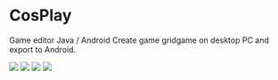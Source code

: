 # CosPlay
Game editor Java / Android
Create game gridgame on desktop PC and export to Android.

<img src="https://crazedout.com/cos_img.png">
<img src="http://crazedout.com/stg/map4.png">
<img src="http://crazedout.com/stg/map1.png">
<img src="http://crazedout.com/stg/map2.png">

